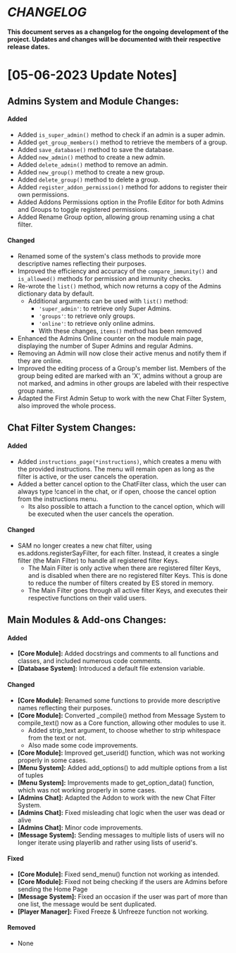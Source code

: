 _CHANGELOG_
===========
**This document serves as a changelog for the ongoing development of the project. Updates and changes will be documented with their respective release dates.**

[05-06-2023 Update Notes]
=========================

## Admins System and Module Changes:

#### Added

- Added `is_super_admin()` method to check if an admin is a super admin.
- Added `get_group_members()` method to retrieve the members of a group.
- Added `save_database()` method to save the database.
- Added `new_admin()` method to create a new admin.
- Added `delete_admin()` method to remove an admin.
- Added `new_group()` method to create a new group.
- Added `delete_group()` method to delete a group.
- Added `register_addon_permission()` method for addons to register their own permissions.
- Added Addons Permissions option in the Profile Editor for both Admins and Groups to toggle registered permissions.
- Added Rename Group option, allowing group renaming using a chat filter.

#### Changed

- Renamed some of the system's class methods to provide more descriptive names reflecting their purposes.
- Improved the efficiency and accuracy of the `compare_immunity()` and `is_allowed()` methods for permission and immunity checks.
- Re-wrote the `list()` method, which now returns a copy of the Admins dictionary data by default.
  - Additional arguments can be used with `list()` method:
    - `'super_admin'`: to retrieve only Super Admins.
    - `'groups'`: to retrieve only groups.
    - `'online'`: to retrieve only online admins.
    - With these changes, `items()` method has been removed
- Enhanced the Admins Online counter on the module main page, displaying the number of Super Admins and regular Admins.
- Removing an Admin will now close their active menus and notify them if they are online.
- Improved the editing process of a Group's member list. Members of the group being edited are marked with an 'X', admins without a group are not marked, and admins in other groups are labeled with their respective group name.
- Adapted the First Admin Setup to work with the new Chat Filter System, also improved the whole process.

## Chat Filter System Changes:

#### Added

- Added `instructions_page(*instructions)`, which creates a menu with the provided instructions. The menu will remain open as long as the filter is active, or the user cancels the operation.
- Added a better cancel option to the ChatFilter class, which the user can always type !cancel in the chat, or if open, choose the cancel option from the instructions menu.
  - Its also possible to attach a function to the cancel option, which will be executed when the user cancels the operation.

#### Changed

- SAM no longer creates a new chat filter, using es.addons.registerSayFilter, for each filter. Instead, it creates a single filter (the Main Filter) to handle all registered filter Keys.
  - The Main Filter is only active when there are registered filter Keys, and is disabled when there are no registered filter Keys. This is done to reduce the number of filters created by ES stored in memory.
  - The Main Filter goes through all active filter Keys, and executes their respective functions on their valid users.

## Main Modules & Add-ons Changes:

#### Added

- **[Core Module]:** Added docstrings and comments to all functions and classes, and included numerous code comments.
- **[Database System]:** Introduced a default file extension variable.

#### Changed

- **[Core Module]:** Renamed some functions to provide more descriptive names reflecting their purposes.
- **[Core Module]:** Converted _compile() method from Message System to compile_text() now as a Core function, allowing other modules to use it.
  - Added strip_text argument, to choose whether to strip whitespace from the text or not.
  - Also made some code improvements.
- **[Core Module]:** Improved get_userid() function, which was not working properly in some cases.
- **[Menu System]:** Added add_options() to add multiple options from a list of tuples
- **[Menu System]:** Improvements made to get_option_data() function, which was not working properly in some cases.
- **[Admins Chat]:** Adapted the Addon to work with the new Chat Filter System.
- **[Admins Chat]:** Fixed misleading chat logic when the user was dead or alive
- **[Admins Chat]:** Minor code improvements.
- **[Message System]:** Sending messages to multiple lists of users will no longer iterate using playerlib and rather using lists of userid's.

#### Fixed

- **[Core Module]:** Fixed send_menu() function not working as intended.
- **[Core Module]:** Fixed not being checking if the users are Admins before sending the Home Page
- **[Message System]:** Fixed an occasion if the user was part of more than one list, the message would be sent duplicated.
- **[Player Manager]:** Fixed Freeze & Unfreeze function not working.

#### Removed

- None